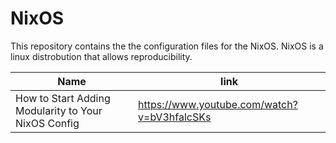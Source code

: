 # NixOS
This repository contains the the configuration files for the NixOS. NixOS is a linux distrobution that allows reproducibility.

| Name | link|
|---|---|
| How to Start Adding Modularity to Your NixOS Config | https://www.youtube.com/watch?v=bV3hfalcSKs |
